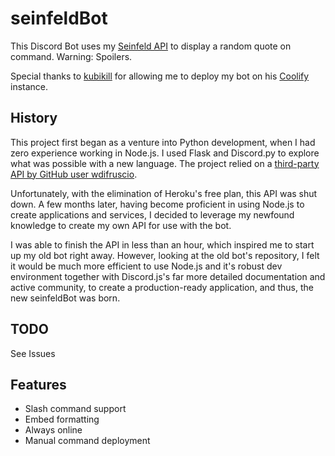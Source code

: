 # seinfeldBot

This Discord Bot uses my [Seinfeld API](https://github.com/uday-rana/seinfeldAPI) to display a random quote on command. Warning: Spoilers.

Special thanks to [kubikill](https://github.com/kubikill) for allowing me to deploy my bot on his [Coolify](https://coolify.io/) instance.

## History
This project first began as a venture into Python development, when I had zero experience working in Node.js. I used Flask and Discord.py to explore what was possible with a new language. The project relied on a [third-party API by GitHub user wdifruscio](https://github.com/wdifruscio/seinfeld-api).

 Unfortunately, with the elimination of Heroku's free plan, this API was shut down. A few months later, having become proficient in using Node.js to create applications and services, I decided to leverage my newfound knowledge to create my own API for use with the bot.
 
 I was able to finish the API in less than an hour, which inspired me to start up my old bot right away. However, looking at the old bot's repository, I felt it would be much more efficient to use Node.js and it's robust dev environment together with Discord.js's far more detailed documentation and active community, to create a production-ready application, and thus, the new seinfeldBot was born.

## TODO
See Issues

## Features
- Slash command support
- Embed formatting
- Always online
- Manual command deployment
